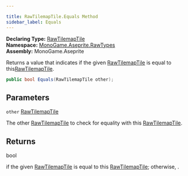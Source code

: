 ```yaml
---

title: RawTilemapTile.Equals Method
sidebar_label: Equals
---
```

**Declaring Type:** [RawTilemapTile](../)  
**Namespace:** [MonoGame.Aseprite.RawTypes](../../)  
**Assembly:** MonoGame.Aseprite

Returns a value that indicates if the given [RawTilemapTile](../) is equal to this[RawTilemapTile](../).

```csharp
public bool Equals(RawTilemapTile other);
```

## Parameters

`other`  [RawTilemapTile](../)

The other [RawTilemapTile](../) to check for equality with this [RawTilemapTile](../).

## Returns

bool

 if the given [RawTilemapTile](../) is equal to this [RawTilemapTile](../); otherwise, .



